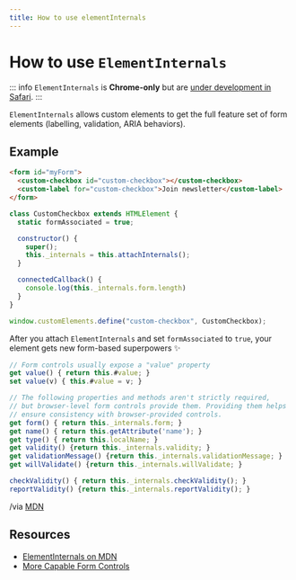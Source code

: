 ```yaml
---
title: How to use elementInternals
---
```

# How to use `ElementInternals`


::: info
`ElementInternals` is **Chrome-only** but are [under development in Safari](https://github.com/WebKit/standards-positions/issues/47).
:::

`ElementInternals` allows custom elements to get the full feature set of form elements (labelling, validation, ARIA behaviors).

## Example

```html
<form id="myForm">
  <custom-checkbox id="custom-checkbox"></custom-checkbox>
  <custom-label for="custom-checkbox">Join newsletter</custom-label>
</form>
```

```js
class CustomCheckbox extends HTMLElement {
  static formAssociated = true;

  constructor() {
    super();
    this._internals = this.attachInternals();
  }

  connectedCallback() {
    console.log(this._internals.form.length)
  }
}

window.customElements.define("custom-checkbox", CustomCheckbox);
```

After you attach `ElementInternals` and set `formAssociated` to `true`, your element gets new form-based superpowers :sparkles:

```js
// Form controls usually expose a "value" property
get value() { return this.#value; }
set value(v) { this.#value = v; }

// The following properties and methods aren't strictly required,
// but browser-level form controls provide them. Providing them helps
// ensure consistency with browser-provided controls.
get form() { return this._internals.form; }
get name() { return this.getAttribute('name'); }
get type() { return this.localName; }
get validity() {return this._internals.validity; }
get validationMessage() {return this._internals.validationMessage; }
get willValidate() {return this._internals.willValidate; }

checkValidity() { return this._internals.checkValidity(); }
reportValidity() {return this._internals.reportValidity(); }
```
/via [MDN](https://developer.mozilla.org/en-US/docs/Web/API/ElementInternals/form)




## Resources

- [ElementInternals on MDN](https://developer.mozilla.org/en-US/docs/Web/API/ElementInternals)
- [More Capable Form Controls](https://web.dev/more-capable-form-controls/)
